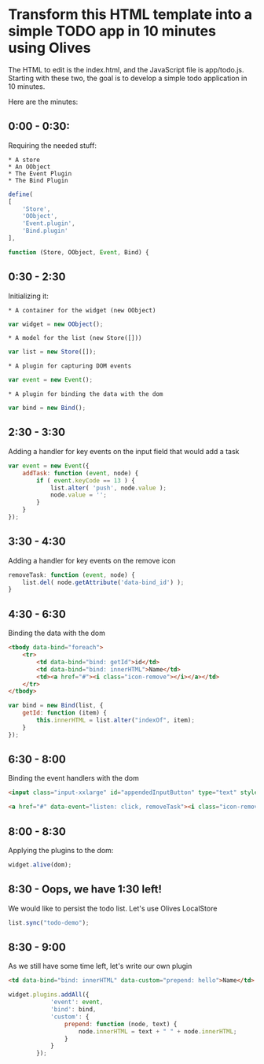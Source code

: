 Transform this HTML template into a simple TODO app in 10 minutes using Olives
==============================================================================

The HTML to edit is the index.html, and the JavaScript file is app/todo.js.
Starting with these two, the goal is to develop a simple todo application in 10 minutes.

Here are the minutes:

0:00 - 0:30:
------------

Requiring the needed stuff:

	* A store
	* An OObject
	* The Event Plugin
	* The Bind Plugin

```js
define(
[
	'Store',
	'OObject',
	'Event.plugin',
	'Bind.plugin'
],

function (Store, OObject, Event, Bind) {
```


0:30 - 2:30
-----------

Initializing it:

	* A container for the widget (new OObject)

```js
var widget = new OObject();
```

	* A model for the list (new Store([]))

```js
var list = new Store([]);
```

	* A plugin for capturing DOM events

```js
var event = new Event();
```

	* A plugin for binding the data with the dom

```js
var bind = new Bind();
```

2:30 - 3:30
-----------

Adding a handler for key events on the input field that would add a task

```js
var event = new Event({
	addTask: function (event, node) {
		if ( event.keyCode == 13 ) {
			list.alter( 'push', node.value );
			node.value = '';
		}
	}
});
```

3:30 - 4:30
-----------

Adding a handler for key events on the remove icon

```js
removeTask: function (event, node) {
	list.del( node.getAttribute('data-bind_id') );
}
```

4:30 - 6:30
------------

Binding the data with the dom

```html
<tbody data-bind="foreach">
	<tr>
		<td data-bind="bind: getId">id</td>
		<td data-bind="bind: innerHTML">Name</td>
		<td><a href="#"><i class="icon-remove"></i></a></td>
	</tr>
</tbody>
```

```js
var bind = new Bind(list, {
	getId: function (item) {
		this.innerHTML = list.alter("indexOf", item);
	}
});
```

6:30 - 8:00
-----------

Binding the event handlers with the dom

```html
<input class="input-xxlarge" id="appendedInputButton" type="text" style="height: 30px" placeholder="What's to be done?" data-event="listen: keydown, addTask">
```

```html
<a href="#" data-event="listen: click, removeTask"><i class="icon-remove"></i></a>
```

8:00 - 8:30
-----------

Applying the plugins to the dom:

```js
widget.alive(dom);
```

8:30 - Oops, we have 1:30 left!
--------------------------------

We would like to persist the todo list. Let's use Olives LocalStore

```js
list.sync("todo-demo");
```

8:30 - 9:00
------------

As we still have some time left, let's write our own plugin

```html
<td data-bind="bind: innerHTML" data-custom="prepend: hello">Name</td>
```

```js
widget.plugins.addAll({
	 		'event': event,
	 		'bind': bind,
	 		'custom': {
	 			prepend: function (node, text) {
	 				node.innerHTML = text + " " + node.innerHTML;
	 			}
	 		}
	 	});
```






